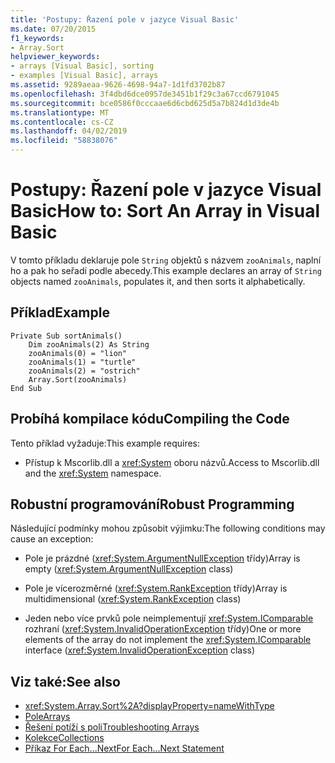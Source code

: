 ```yaml
---
title: 'Postupy: Řazení pole v jazyce Visual Basic'
ms.date: 07/20/2015
f1_keywords:
- Array.Sort
helpviewer_keywords:
- arrays [Visual Basic], sorting
- examples [Visual Basic], arrays
ms.assetid: 9289aeaa-9626-4698-94a7-1d1fd3702b87
ms.openlocfilehash: 3f4dbd6dce0957de3451b1f29c3a67ccd6791045
ms.sourcegitcommit: bce0586f0cccaae6d6cbd625d5a7b824d1d3de4b
ms.translationtype: MT
ms.contentlocale: cs-CZ
ms.lasthandoff: 04/02/2019
ms.locfileid: "58838076"
---
```

# <a name="how-to-sort-an-array-in-visual-basic"></a><span data-ttu-id="b3436-102">Postupy: Řazení pole v jazyce Visual Basic</span><span class="sxs-lookup"><span data-stu-id="b3436-102">How to: Sort An Array in Visual Basic</span></span>
<span data-ttu-id="b3436-103">V tomto příkladu deklaruje pole `String` objektů s názvem `zooAnimals`, naplní ho a pak ho seřadí podle abecedy.</span><span class="sxs-lookup"><span data-stu-id="b3436-103">This example declares an array of `String` objects named `zooAnimals`, populates it, and then sorts it alphabetically.</span></span>  
  
## <a name="example"></a><span data-ttu-id="b3436-104">Příklad</span><span class="sxs-lookup"><span data-stu-id="b3436-104">Example</span></span>  
  
```  
Private Sub sortAnimals()  
    Dim zooAnimals(2) As String  
    zooAnimals(0) = "lion"  
    zooAnimals(1) = "turtle"  
    zooAnimals(2) = "ostrich"  
    Array.Sort(zooAnimals)  
End Sub  
```  
  
## <a name="compiling-the-code"></a><span data-ttu-id="b3436-105">Probíhá kompilace kódu</span><span class="sxs-lookup"><span data-stu-id="b3436-105">Compiling the Code</span></span>  
 <span data-ttu-id="b3436-106">Tento příklad vyžaduje:</span><span class="sxs-lookup"><span data-stu-id="b3436-106">This example requires:</span></span>  
  
-   <span data-ttu-id="b3436-107">Přístup k Mscorlib.dll a <xref:System> oboru názvů.</span><span class="sxs-lookup"><span data-stu-id="b3436-107">Access to Mscorlib.dll and the <xref:System> namespace.</span></span>  
  
## <a name="robust-programming"></a><span data-ttu-id="b3436-108">Robustní programování</span><span class="sxs-lookup"><span data-stu-id="b3436-108">Robust Programming</span></span>  
 <span data-ttu-id="b3436-109">Následující podmínky mohou způsobit výjimku:</span><span class="sxs-lookup"><span data-stu-id="b3436-109">The following conditions may cause an exception:</span></span>  
  
-   <span data-ttu-id="b3436-110">Pole je prázdné (<xref:System.ArgumentNullException> třídy)</span><span class="sxs-lookup"><span data-stu-id="b3436-110">Array is empty (<xref:System.ArgumentNullException> class)</span></span>  
  
-   <span data-ttu-id="b3436-111">Pole je vícerozměrné (<xref:System.RankException> třídy)</span><span class="sxs-lookup"><span data-stu-id="b3436-111">Array is multidimensional (<xref:System.RankException> class)</span></span>  
  
-   <span data-ttu-id="b3436-112">Jeden nebo více prvků pole neimplementují <xref:System.IComparable> rozhraní (<xref:System.InvalidOperationException> třídy)</span><span class="sxs-lookup"><span data-stu-id="b3436-112">One or more elements of the array do not implement the <xref:System.IComparable> interface (<xref:System.InvalidOperationException> class)</span></span>  
  
## <a name="see-also"></a><span data-ttu-id="b3436-113">Viz také:</span><span class="sxs-lookup"><span data-stu-id="b3436-113">See also</span></span>

- <xref:System.Array.Sort%2A?displayProperty=nameWithType>
- [<span data-ttu-id="b3436-114">Pole</span><span class="sxs-lookup"><span data-stu-id="b3436-114">Arrays</span></span>](../../../../visual-basic/programming-guide/language-features/arrays/index.md)
- [<span data-ttu-id="b3436-115">Řešení potíží s poli</span><span class="sxs-lookup"><span data-stu-id="b3436-115">Troubleshooting Arrays</span></span>](../../../../visual-basic/programming-guide/language-features/arrays/troubleshooting-arrays.md)
- [<span data-ttu-id="b3436-116">Kolekce</span><span class="sxs-lookup"><span data-stu-id="b3436-116">Collections</span></span>](../../concepts/collections.md)
- [<span data-ttu-id="b3436-117">Příkaz For Each...Next</span><span class="sxs-lookup"><span data-stu-id="b3436-117">For Each...Next Statement</span></span>](../../../../visual-basic/language-reference/statements/for-each-next-statement.md)
